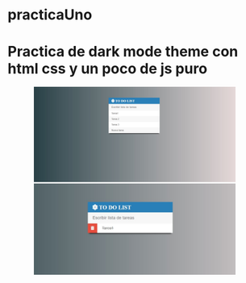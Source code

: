 # practicaUno

# Practica de dark mode theme con html css y un poco de js puro

<div align="center"> 
  <img src="https://github.com/yosoyjacko/toDoList/blob/master/img/img1.jpg" width="400px"</img> 
  <img src="https://github.com/yosoyjacko/toDoList/blob/master/img/img2.jpg" width="400px"</img>
</div>
